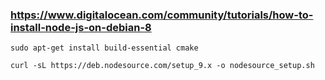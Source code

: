 
### https://www.digitalocean.com/community/tutorials/how-to-install-node-js-on-debian-8

    sudo apt-get install build-essential cmake

    curl -sL https://deb.nodesource.com/setup_9.x -o nodesource_setup.sh

